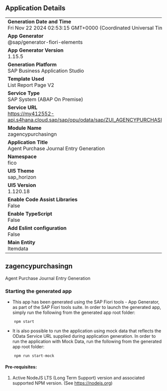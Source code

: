 ## Application Details
|               |
| ------------- |
|**Generation Date and Time**<br>Fri Nov 22 2024 02:53:15 GMT+0000 (Coordinated Universal Time)|
|**App Generator**<br>@sap/generator-fiori-elements|
|**App Generator Version**<br>1.15.5|
|**Generation Platform**<br>SAP Business Application Studio|
|**Template Used**<br>List Report Page V2|
|**Service Type**<br>SAP System (ABAP On Premise)|
|**Service URL**<br>https://my412552-api.s4hana.cloud.sap/sap/opu/odata/sap/ZUI_AGENCYPURCHASING_O2|
|**Module Name**<br>zagencypurchasingn|
|**Application Title**<br>Agent Purchase Journal Entry Generation|
|**Namespace**<br>fico|
|**UI5 Theme**<br>sap_horizon|
|**UI5 Version**<br>1.120.18|
|**Enable Code Assist Libraries**<br>False|
|**Enable TypeScript**<br>False|
|**Add Eslint configuration**<br>False|
|**Main Entity**<br>Itemdata|

## zagencypurchasingn

Agent Purchase Journal Entry Generation

### Starting the generated app

-   This app has been generated using the SAP Fiori tools - App Generator, as part of the SAP Fiori tools suite.  In order to launch the generated app, simply run the following from the generated app root folder:

```
    npm start
```

- It is also possible to run the application using mock data that reflects the OData Service URL supplied during application generation.  In order to run the application with Mock Data, run the following from the generated app root folder:

```
    npm run start-mock
```

#### Pre-requisites:

1. Active NodeJS LTS (Long Term Support) version and associated supported NPM version.  (See https://nodejs.org)


